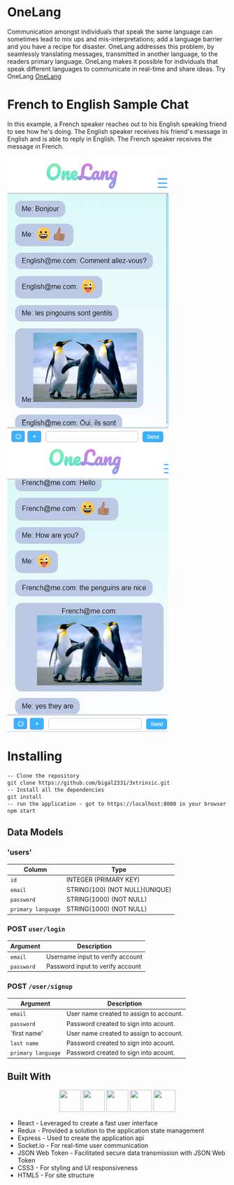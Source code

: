 # OneLang

Communication amongst individuals that speak the same language can sometimes lead to mix ups and mis-interpretations; add a language barrier and you have a recipe for disaster. OneLang addresses this problem, by seamlessly translating messages, transmitted in another language, to the readers primary language. OneLang makes it possible for individuals that speak different languages to communicate in real-time and share ideas. Try OneLang <a href="onelang.herokuapp.com">OneLang</a>

# French to English Sample Chat
In this example, a French speaker reaches out to his English speaking friend to see how he's doing. The English speaker receives his friend's message in English and is able to reply in English. The French speaker receives the message in French.
  
  <img src="/public/French.PNG" align="left" />
  <img src="/public/English.PNG" align="center" />



# Installing


```
-- Clone the repository
git clone https://github.com/bigal2331/3xtrinsic.git
-- Install all the dependencies
git install
-- run the application - got to https://localhost:8080 in your browser
npm start
```

## Data Models
### 'users'

| Column                | Type                	          |
|-----------------------|---------------------------------|
|`id`                   | INTEGER (PRIMARY KEY)           |
|`email`                | STRING(100) (NOT NULL)(UNIQUE)  |
|`password`             | STRING(1000) (NOT NULL)         |
|`primary language`     | STRING(1000) (NOT NULL)         |



### POST `user/login`

| Argument              | Description                                                                                 |
|-----------------------|---------------------------------------------------------------------------------------------|
| `email`            | Username input to verify account                                                            |
| `password`            | Password input to verify account                                                            |


### POST `/user/signup`

| Argument              | Description                                                                                 |
|-----------------------|---------------------------------------------------------------------------------------------|
| `email`               | User name created to assign to account.                                                     |
| `password`            | Password created to sign into acount.                                                       |
| `first name'          | User name created to assign to account.                                                     |
| `last name`           | Password created to sign into acount.                                                       |
| `primary language`    | Password created to sign into acount.                                                       |

## Built With

  <p style="text-align: center;">
    <img src="https://www.shareicon.net/data/512x512/2016/07/08/117367_logo_512x512.png" width="50px" height="50px"/>
    <img src="https://raw.githubusercontent.com/reactjs/redux/master/logo/logo.png" width="50px" height="50px"/>
    <img src="https://upload.wikimedia.org/wikipedia/commons/6/64/Expressjs.png" width="50px" height="50px"/>
    <img src="http://www.programwitherik.com/content/images/2017/01/socket-e1434850599985.png" width="50px" height="50px"/>
    <img src="https://upload.wikimedia.org/wikipedia/commons/thumb/1/10/CSS3_and_HTML5_logos_and_wordmarks.svg/2000px-CSS3_and_HTML5_logos_and_wordmarks.svg.png" width="50px" height="50px"/>
    
  </p>

* React - Leveraged to create a fast user interface
* Redux - Provided a solution to the application state management
* Express - Used to create the application api
* Socket.io - For real-time user communication
* JSON Web Token - Facilitated secure data transmission with JSON Web Token
* CSS3 - For styling and UI responsiveness
* HTML5 - For site structure
